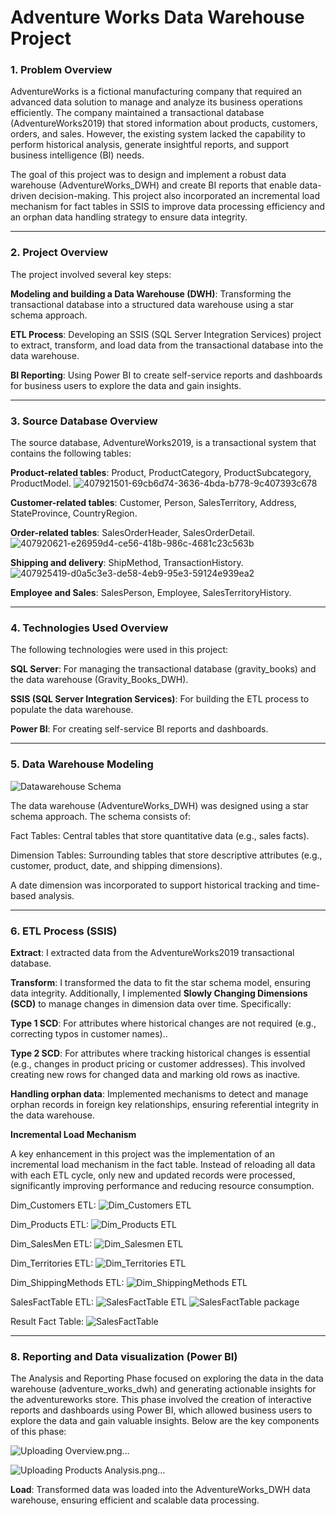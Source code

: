 <h1>Adventure Works Data Warehouse Project </h1>
<h3>1. Problem Overview</h3>
    AdventureWorks is a fictional manufacturing company that required an advanced data solution to manage and analyze its business operations efficiently. The company maintained a transactional database (AdventureWorks2019) that stored information about products, customers, orders, and sales. However, the existing system lacked the capability to perform historical analysis, generate insightful reports, and support business intelligence (BI) needs.

The goal of this project was to design and implement a robust data warehouse (AdventureWorks_DWH) and create BI reports that enable data-driven decision-making. This project also incorporated an incremental load mechanism for fact tables in SSIS to improve data processing efficiency and an orphan data handling strategy to ensure data integrity.

<hr>

<h3>2. Project Overview</h3>
  The project involved several key steps:


**Modeling and building a Data Warehouse (DWH)**: Transforming the transactional database into a structured data warehouse using a star schema approach.

**ETL Process**: Developing an SSIS (SQL Server Integration Services) project to extract, transform, and load data from the transactional database into the data warehouse.

**BI Reporting**: Using Power BI to create self-service reports and dashboards for business users to explore the data and gain insights.
<hr>

<h3>3. Source Database Overview</h3>





The source database, AdventureWorks2019, is a transactional system that contains the following tables:


**Product-related tables**: Product, ProductCategory, ProductSubcategory, ProductModel.
![407921501-69cb6d74-3636-4bda-b778-9c407393c678](https://github.com/user-attachments/assets/6498fb2e-ff85-456f-86ad-6fea1530c5a7)


**Customer-related tables**: Customer, Person, SalesTerritory, Address, StateProvince, CountryRegion.

**Order-related tables**: SalesOrderHeader, SalesOrderDetail.
![407920621-e26959d4-ce56-418b-986c-4681c23c563b](https://github.com/user-attachments/assets/d31e038a-a855-40dd-8d97-61d07ac8ce85)

**Shipping and delivery**: ShipMethod, TransactionHistory.
![407925419-d0a5c3e3-de58-4eb9-95e3-59124e939ea2](https://github.com/user-attachments/assets/179988b3-f086-42f9-b1b8-52c4aa3260ce)

**Employee and Sales**: SalesPerson, Employee, SalesTerritoryHistory.

<hr>

<h3>4. Technologies Used Overview</h3>
The following technologies were used in this project:

**SQL Server**: For managing the transactional database (gravity_books) and the data warehouse (Gravity_Books_DWH).

**SSIS (SQL Server Integration Services)**: For building the ETL process to populate the data warehouse.

**Power BI**: For creating self-service BI reports and dashboards.

<hr>

<h3>5. Data Warehouse Modeling</h3>
    
![Datawarehouse Schema](https://github.com/user-attachments/assets/7af0a775-c627-45a6-a424-1e2a6d0eaae6)


The data warehouse (AdventureWorks_DWH) was designed using a star schema approach. The schema consists of:

Fact Tables: Central tables that store quantitative data (e.g., sales facts).

Dimension Tables: Surrounding tables that store descriptive attributes (e.g., customer, product, date, and shipping dimensions).

A date dimension was incorporated to support historical tracking and time-based analysis.

<hr>

<h3>6. ETL Process (SSIS) </h3>

**Extract**: I extracted data from the AdventureWorks2019 transactional database.

**Transform**: 
I transformed the data to fit the star schema model,  ensuring data integrity.  Additionally, I implemented **Slowly Changing Dimensions (SCD)** to manage changes in dimension data over time. Specifically:

**Type 1 SCD**: For attributes where historical changes are not required (e.g., correcting typos in customer names)..

**Type 2 SCD**: For attributes where tracking historical changes is essential (e.g., changes in product pricing or customer addresses). This involved creating new rows for changed data and marking old rows as inactive.

**Handling orphan data**: 
Implemented mechanisms to detect and manage orphan records in foreign key relationships, ensuring referential integrity in the data warehouse.

**Incremental Load Mechanism**

A key enhancement in this project was the implementation of an incremental load mechanism in the fact table. Instead of reloading all data with each ETL cycle, only new and updated records were processed, significantly improving performance and reducing resource consumption.


Dim_Customers ETL:
![Dim_Customers ETL](https://github.com/user-attachments/assets/b2e090ea-25c1-46a3-846f-181fd8bc81e8)


Dim_Products ETL:
![Dim_Products ETL](https://github.com/user-attachments/assets/9779f3f7-1adf-4e85-87f7-93d36d23dfe2)


Dim_SalesMen ETL:
![Dim_Salesmen ETL](https://github.com/user-attachments/assets/e11ca30c-8d9f-40c0-a55d-d03626df3655)


Dim_Territories ETL:
![Dim_Territories ETL](https://github.com/user-attachments/assets/0e3d2491-9ab7-410e-802f-210345469d93)


Dim_ShippingMethods ETL:
![Dim_ShippingMethods ETL](https://github.com/user-attachments/assets/53f65ce2-d4cd-4494-980d-effe4e1270d0)


SalesFactTable ETL:
![SalesFactTable ETL](https://github.com/user-attachments/assets/02200c2a-2d8c-4bc7-8914-8e8b7cb1aa43)
![SalesFactTable package](https://github.com/user-attachments/assets/cf89c893-bb45-435b-8deb-6078495a7beb)


Result Fact Table:
![SalesFactTable](https://github.com/user-attachments/assets/4085d763-e866-413d-b3c5-612cdd16a8f2)


<hr>

<h3>8. Reporting and Data visualization (Power BI) </h3>


The Analysis and Reporting Phase focused on exploring the data in the data warehouse (adventure_works_dwh) and generating actionable insights for the adventureworks store. This phase involved the creation of interactive reports and dashboards using Power BI, which allowed business users to explore the data and gain valuable insights. Below are the key components of this phase:


![Uploading Overview.png…]()


![Uploading Products Analysis.png…]()




















**Load**: Transformed data was loaded into the AdventureWorks_DWH data warehouse, ensuring efficient and scalable data processing.



